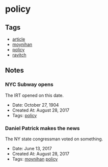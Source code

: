 # policy
## Tags
- [article](article.md)
- [moynihan](moynihan.md)
- [policy](policy.md)
- [ravitch](ravitch.md)
## Notes
### NYC Subway opens

The IRT opened on this date.
- Date: October 27, 1904
- Created At: August 28, 2017
- Tags: [policy](policy.md)
### Daniel Patrick makes the news

The NY state congressman voted on something.
- Date: June 13, 2017
- Created At: August 28, 2017
- Tags: [moynihan](moynihan.md) [policy](policy.md)
